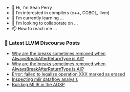 - 👋 Hi, I’m Sean Perry
- 👀 I’m interested in compilers (c++, COBOL, llvm)
- 🌱 I’m currently learning ...
- 💞️ I’m looking to collaborate on ...
- 📫 How to reach me ...

<!---
s66perry/s66perry is a ✨ special ✨ repository because its `README.md` (this file) appears on your GitHub profile.
You can click the Preview link to take a look at your changes.
--->
### 📕 Latest LLVM Discourse Posts

<!-- DISCOURSE-LLVM:START -->
- [Why are the breaks sometimes removed when AlwaysBreakAfterReturnType is All?](https://discourse.llvm.org/t/why-are-the-breaks-sometimes-removed-when-alwaysbreakafterreturntype-is-all/75780#post_3)
- [Why are the breaks sometimes removed when AlwaysBreakAfterReturnType is All?](https://discourse.llvm.org/t/why-are-the-breaks-sometimes-removed-when-alwaysbreakafterreturntype-is-all/75780#post_2)
- [Error: failed to legalize operation XXX marked as erased](https://discourse.llvm.org/t/error-failed-to-legalize-operation-xxx-marked-as-erased/75810#post_7)
- [Inspecting mlir dataflow analysis](https://discourse.llvm.org/t/inspecting-mlir-dataflow-analysis/75854#post_5)
- [Building MLIR in the AOSP](https://discourse.llvm.org/t/building-mlir-in-the-aosp/75818#post_3)
<!-- DISCOURSE-LLVM:END -->
